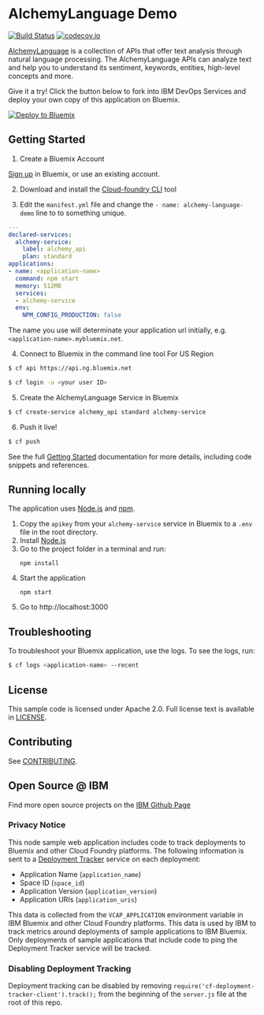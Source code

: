# AlchemyLanguage Demo
[![Build Status](https://travis-ci.org/watson-developer-cloud/alchemylanguage-nodejs.svg?branch=master)](http://travis-ci.org/watson-developer-cloud/alchemylanguage-nodejs)
[![codecov.io](https://codecov.io/github/watson-developer-cloud/alchemylanguage-nodejs/coverage.svg?branch=master)](https://codecov.io/github/watson-developer-cloud/alchemylanguage-nodejs?branch=master)

[AlchemyLanguage][service_url] is a collection of APIs that offer text analysis through natural language processing. The AlchemyLanguage APIs can analyze text and help you to understand its sentiment, keywords, entities, high-level concepts and more.

Give it a try! Click the button below to fork into IBM DevOps Services and deploy your own copy of this application on Bluemix.

[![Deploy to Bluemix](https://bluemix.net/deploy/button.png)](https://bluemix.net/deploy?repository=https://github.com/watson-developer-cloud/alchemylanguage-nodejs)

## Getting Started

1. Create a Bluemix Account

  [Sign up][sign_up] in Bluemix, or use an existing account.

2. Download and install the [Cloud-foundry CLI][cloud_foundry] tool

3. Edit the `manifest.yml` file and change the `- name: alchemy-language-demo` line to to something unique.
  ```yml
  ---
  declared-services:
    alchemy-service:
      label: alchemy_api
      plan: standard
  applications:
  - name: <application-name>
    command: npm start
    memory: 512MB
    services:
    - alchemy-service
    env:
      NPM_CONFIG_PRODUCTION: false
  ```
  The name you use will determinate your application url initially, e.g. `<application-name>.mybluemix.net`.

4. Connect to Bluemix in the command line tool
  For US Region
  ```sh
  $ cf api https://api.ng.bluemix.net
  ```

  ```sh
  $ cf login -u <your user ID>
  ```

5. Create the AlchemyLanguage Service in Bluemix

  ```sh
  $ cf create-service alchemy_api standard alchemy-service
  ```

6. Push it live!

  ```sh
  $ cf push
  ```

See the full [Getting Started][getting_started] documentation for more details, including code snippets and references.

## Running locally

  The application uses [Node.js](http://nodejs.org/) and [npm](https://www.npmjs.com/).

1. Copy the `apikey` from your `alchemy-service` service in Bluemix to a  `.env` file in the root directory.
2. Install [Node.js](http://nodejs.org/)
3. Go to the project folder in a terminal and run:
    ```
    npm install
    ```
4. Start the application
    ```
    npm start
    ```
6. Go to http://localhost:3000

## Troubleshooting

To troubleshoot your Bluemix application, use the logs. To see the logs, run:

  ```sh
  $ cf logs <application-name> --recent
  ```

## License

  This sample code is licensed under Apache 2.0. Full license text is available in [LICENSE](LICENSE).

## Contributing

  See [CONTRIBUTING](.github/CONTRIBUTING.md).

## Open Source @ IBM

  Find more open source projects on the [IBM Github Page](http://ibm.github.io/)

### Privacy Notice

This node sample web application includes code to track deployments to Bluemix and other Cloud Foundry platforms. The following information is sent to a [Deployment Tracker][deploy_track_url] service on each deployment:

* Application Name (`application_name`)
* Space ID (`space_id`)
* Application Version (`application_version`)
* Application URIs (`application_uris`)

This data is collected from the `VCAP_APPLICATION` environment variable in IBM Bluemix and other Cloud Foundry platforms. This data is used by IBM to track metrics around deployments of sample applications to IBM Bluemix. Only deployments of sample applications that include code to ping the Deployment Tracker service will be tracked.

### Disabling Deployment Tracking

Deployment tracking can be disabled by removing `require('cf-deployment-tracker-client').track();` from the beginning of the `server.js` file at the root of this repo.

[deploy_track_url]: https://github.com/cloudant-labs/deployment-tracker
[service_url]: http://www.ibm.com/smarterplanet/us/en/ibmwatson/developercloud/alchemy-language.html
[cloud_foundry]: https://github.com/cloudfoundry/cli
[getting_started]: http://www.ibm.com/smarterplanet/us/en/ibmwatson/developercloud/doc/getting_started/
[sign_up]: https://console.ng.bluemix.net/registration/
